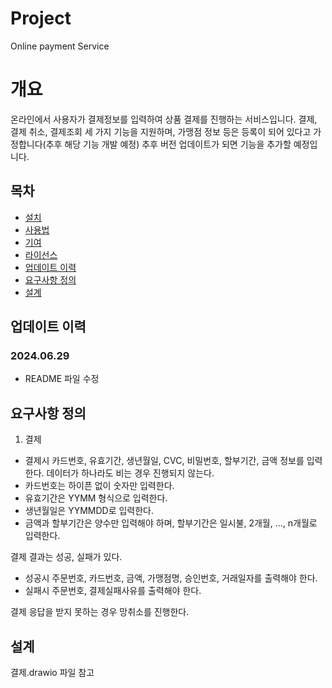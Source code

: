 # Project
Online payment Service

# 개요
온라인에서 사용자가 결제정보를 입력하여 상품 결제를 진행하는 서비스입니다.
결제, 결제 취소, 결제조회 세 가지 기능을 지원하며, 가맹점 정보 등은 등록이 되어 있다고 가정합니다(추후 해당 기능 개발 예정)
추후 버전 업데이트가 되면 기능을 추가할 예정입니다.

## 목차
- [설치](#설치)
- [사용법](#사용법)
- [기여](#기여)
- [라이선스](#라이선스)
- [업데이트 이력](#업데이트-이력)
- [요구사항 정의](#요구사항-정의)
- [설계](#설계)


## 업데이트 이력
### 2024.06.29 
- README 파일 수정

## 요구사항 정의
1. 결제
  - 결제시 카드번호, 유효기간, 생년월일, CVC, 비밀번호, 할부기간, 금액 정보를 입력한다. 데이터가 하나라도 비는 경우 진행되지 않는다.</br>
  - 카드번호는 하이픈 없이 숫자만 입력한다.</br>
  - 유효기간은 YYMM 형식으로 입력한다.</br>
  - 생년월일은 YYMMDD로 입력한다.</br>
  - 금액과 할부기간은 양수만 입력해야 하며, 할부기간은 일시불, 2개월, ..., n개월로 입력한다.</br>

  결제 결과는 성공, 실패가 있다.</br>
  - 성공시 주문번호, 카드번호, 금액, 가맹점명, 승인번호, 거래일자를 출력해야 한다.</br>
  - 실패시 주문번호, 결제실패사유를 출력해야 한다.</br>

  결제 응답을 받지 못하는 경우 망취소를 진행한다.

## 설계
결제.drawio 파일 참고
